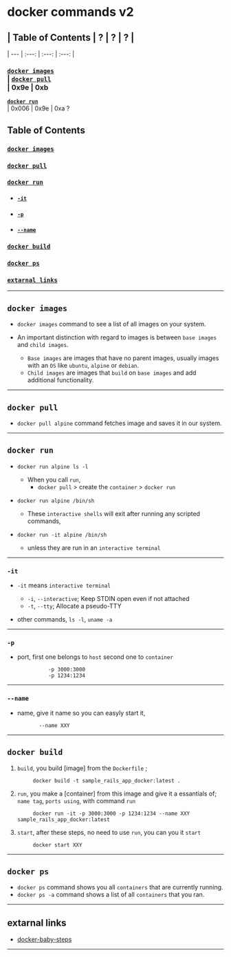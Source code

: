# docker commands v2


## | Table of Contents | ? | ? | ? |
| --- | :---: | :---: | :---: |
### **[`docker images`](#docker-images-1)**<br> | **[`docker pull`](#docker-pull-1)**<br> | 0x9e | 0xb
**[`docker run`](#docker-run-1)**<br> | 0x006 | 0x9e | 0xa ?

## Table of Contents

### **[`docker images`](#docker-images-1)**<br>

### **[`docker pull`](#docker-pull-1)**<br>

### **[`docker run`](#docker-run-1)**<br>

* #### **[`-it`](#-it-1)**<br>

* #### **[`-p`](#-p-1)**<br>

* #### **[`--name`](#--name-1)**<br>

### **[`docker build`](#docker-build-1)**<br>

### **[`docker ps`](#docker-ps-1)**<br>

### **[`extarnal links`](#extarnal-links-1)**<br>

----

## `docker images`

* `docker images` command to see a list of all images on your system.

* An important distinction with regard to images is between `base images` and `child images`.
    * `Base images` are images that have no parent images, usually images with an `OS` like `ubuntu`, `alpine` or `debian`.
    * `Child images` are images that `build` on `base images` and add additional functionality.

----

## `docker pull`

* `docker pull alpine` command fetches image and saves it in our system.

----

## `docker run`

* `docker run alpine ls -l`
  * When you call `run`,
    * `docker pull` > create the `container` > `docker run`

* `docker run alpine /bin/sh`
  * These `interactive shells` will exit after running any scripted commands,
* `docker run -it alpine /bin/sh`
  * unless they are run in an `interactive terminal`

----

### `-it`

* `-it` means `interactive terminal`
    * `-i`, `--interactive`; Keep STDIN open even if not attached
    * `-t`, `--tty`; Allocate a pseudo-TTY

* other commands, `ls -l`, `uname -a`

----

### `-p`

* port, first one belongs to `host` second  one to `container`

                -p 3000:3000
                -p 1234:1234

----

### `--name`

* name, give it name so you can easyly start it,

             --name XXY

----

## `docker build`

1. `build`, you build [image] from the `Dockerfile` ;

            docker build -t sample_rails_app_docker:latest .

2. `run`, you make a [container] from this image and give it a essantials of; `name tag`, `ports using`, with command `run`

            docker run -it -p 3000:3000 -p 1234:1234 --name XXY sample_rails_app_docker:latest

3. `start`, after these steps, no need to use `run`, you can you it `start`

            docker start XXY

----

## `docker ps`

* `docker ps` command shows you all `containers` that are currently running.
* `docker ps -a` command shows a list of all `containers` that you ran.

----

## extarnal links

* [docker-baby-steps](https://github.com/docker/labs/blob/master/beginner/chapters/webapps.md)

----

